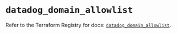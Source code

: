 # `datadog_domain_allowlist`

Refer to the Terraform Registry for docs: [`datadog_domain_allowlist`](https://registry.terraform.io/providers/datadog/datadog/3.60.0/docs/resources/domain_allowlist).
